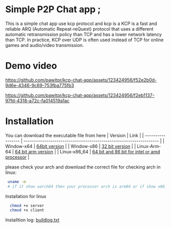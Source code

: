 # Simple P2P Chat app ;

This is a simple chat app use kcp protocol and kcp is a  KCP is a fast and reliable ARQ (Automatic Repeat-reQuest) protocol that uses a different automatic retransmission policy than TCP and has a lower network latency than TCP. In practice, KCP over UDP is often used instead of TCP for online games and audio/video transmission.
# Demo video


https://github.com/pawitpr/kcp-chat-app/assets/123424956/f52e2b0d-9d6e-4346-9c69-753fba775fb3

https://github.com/pawitpr/kcp-chat-app/assets/123424956/f2eb1137-97fd-4318-a72c-fa014519a1ac





# Installation
You can download the executable file from here 
| Version             | Link                                                                |
| ----------------- | ------------------------------------------------------------------ |
| Window-x64 | [64bit version](https://firebasestorage.googleapis.com/v0/b/cloudstorage-pawit.appspot.com/o/kcp-chat-app-windowsx64.zip?alt=media&token=08141ff5-5d46-4a64-8c95-f4e5051cb8e5)  |
| Window-x86 | [32 bit version](https://firebasestorage.googleapis.com/v0/b/cloudstorage-pawit.appspot.com/o/kcp-chat-app-windowsx86.zip?alt=media&token=1e8b6ffb-3b1c-4bcc-aa1e-dabdca43eba5)  |
| Linux-Arm-64 | [64 bit arm version](https://firebasestorage.googleapis.com/v0/b/cloudstorage-pawit.appspot.com/o/kcp-chat-app-linux-arm-64.zip?alt=media&token=4f7b75ef-bd83-44ff-ae9a-f12a84bb7a8d)  |
| Linux-x86_64 | [64 bit and 86 bit for intel or amd processor](https://firebasestorage.googleapis.com/v0/b/cloudstorage-pawit.appspot.com/o/kcp-chat-app-linux-x86_64.zip?alt=media&token=3741dc12-12b7-4b90-bc5d-94f506784197)  |

please check your arch and download the correct file
for checking arch in linux:
```bash
 uname -m 
 # if it show aarch64 then your processor arch is arm64 or if show x86_64 then your processor arch is x86_64
 ```
 
Installation for linux

```bash
  chmod +x server 
  chmod +x client
 ```
 Installtion log: 
 [buildlog.txt](https://github.com/pawitpr/kcp-chat-app/files/11526172/buildlog.txt)
 

